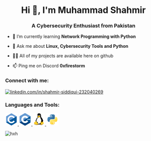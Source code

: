 <h1 align="center">Hi 👋, I'm Muhammad Shahmir</h1>
<h3 align="center">A Cybersecurity Enthusiast from Pakistan</h3>

- 🌱 I’m currently learning **Network Programming with Python**

- 💬 Ask me about **Linux, Cybersecurity Tools and Python**

- 👨‍💻 All of my projects are available here on github

- 📫 Ping me on Discord **0xfirestorm**

<h3 align="left">Connect with me:</h3>
<p align="left">
<a href="https://linkedin.com/in/shahmir-siddiqui-232040269" target="blank"><img align="center" src="https://raw.githubusercontent.com/rahuldkjain/github-profile-readme-generator/master/src/images/icons/Social/linked-in-alt.svg" alt="linkedin.com/in/shahmir-siddiqui-232040269" height="30" width="40" /></a>
</p>

<h3 align="left">Languages and Tools:</h3>
<p align="left"> <a href="https://www.cprogramming.com/" target="_blank" rel="noreferrer"> <img src="https://raw.githubusercontent.com/devicons/devicon/master/icons/c/c-original.svg" alt="c" width="40" height="40"/> </a> <a href="https://www.w3schools.com/cpp/" target="_blank" rel="noreferrer"> <img src="https://raw.githubusercontent.com/devicons/devicon/master/icons/cplusplus/cplusplus-original.svg" alt="cplusplus" width="40" height="40"/> </a> <a href="https://www.linux.org/" target="_blank" rel="noreferrer"> <img src="https://raw.githubusercontent.com/devicons/devicon/master/icons/linux/linux-original.svg" alt="linux" width="40" height="40"/> </a> <a href="https://www.python.org" target="_blank" rel="noreferrer"> <img src="https://raw.githubusercontent.com/devicons/devicon/master/icons/python/python-original.svg" alt="python" width="40" height="40"/> </a> </p>

![hxh](https://github.com/0xFirestorm/0xFirestorm/assets/123823145/478b18b9-38ac-4391-ae6f-2036a2cf3712)
